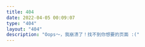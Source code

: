 ```yaml
---
title: 404
date: 2022-04-05 00:09:07
type: "404"
layout: "404"
description: "Oops～，我崩溃了！找不到你想要的页面 :("
---
```

